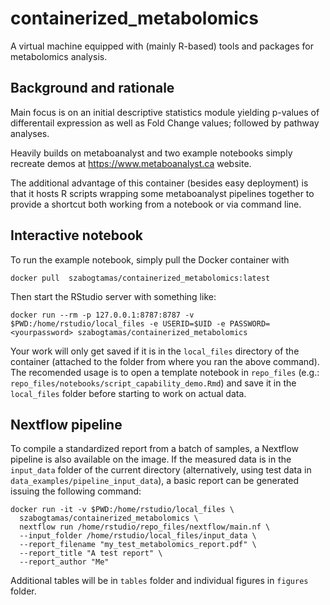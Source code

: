 # containerized_metabolomics

A virtual machine equipped with (mainly R-based) tools and packages for metabolomics analysis.

## Background and rationale

Main focus is on an initial descriptive statistics module yielding p-values of differentail expression as well as Fold Change values; followed by pathway analyses.
  
Heavily builds on metaboanalyst and two example notebooks simply recreate demos at https://www.metaboanalyst.ca website.
  
The additional advantage of this container (besides easy deployment) is that it hosts R scripts wrapping some metaboanalyst pipelines together to provide a shortcut both working from a notebook or via command line.

## Interactive notebook

To run the example notebook, simply pull the Docker container with

```
docker pull  szabogtamas/containerized_metabolomics:latest
```

Then start the RStudio server with something like:

```
docker run --rm -p 127.0.0.1:8787:8787 -v $PWD:/home/rstudio/local_files -e USERID=$UID -e PASSWORD=<yourpassword> szabogtamas/containerized_metabolomics
```

Your work will only get saved if it is in the `local_files` directory of the container (attached to the folder from where you ran the above command).  
The recomended usage is to open a template notebook in `repo_files` (e.g.: `repo_files/notebooks/script_capability_demo.Rmd`) and save it in the `local_files` folder before starting to work on actual data.

## Nextflow pipeline

To compile a standardized report from a batch of samples, a Nextflow pipeline is also available on the image. If the measured data is in the `input_data` folder of the current directory (alternatively, using test data in `data_examples/pipeline_input_data`), a basic report can be generated issuing the following command:

```
docker run -it -v $PWD:/home/rstudio/local_files \
  szabogtamas/containerized_metabolomics \
  nextflow run /home/rstudio/repo_files/nextflow/main.nf \
  --input_folder /home/rstudio/local_files/input_data \
  --report_filename "my_test_metabolomics_report.pdf" \
  --report_title "A test report" \
  --report_author "Me"
```

Additional tables will be in `tables` folder and individual figures in `figures` folder.